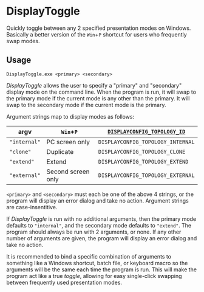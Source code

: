 # DisplayToggle

Quickly toggle between any 2 specified presentation modes on Windows. Basically a better version of the `Win`+`P` shortcut for users who frequently swap modes.

## Usage

`DisplayToggle.exe <primary> <secondary>`

*DisplayToggle* allows the user to specify a "primary" and "secondary" display mode on the command line. When the program is run, it will swap to the primary mode if the current mode is any other than the primary. It will swap to the secondary mode if the current mode is the primary.

Argument strings map to display modes as follows:

| argv         | `Win`+`P`          | [`DISPLAYCONFIG_TOPOLOGY_ID`](https://docs.microsoft.com/en-us/windows/win32/api/wingdi/ne-wingdi-displayconfig_topology_id) |
| ------------ | ------------------ | --------------------------------- |
| `"internal"` | PC screen only     | `DISPLAYCONFIG_TOPOLOGY_INTERNAL` |
| `"clone"`    | Duplicate          | `DISPLAYCONFIG_TOPOLOGY_CLONE`    |
| `"extend"`   | Extend             | `DISPLAYCONFIG_TOPOLOGY_EXTEND`   |
| `"external"` | Second screen only | `DISPLAYCONFIG_TOPOLOGY_EXTERNAL` |

`<primary>` and `<secondary>` must each be one of the above 4 strings, or the program will display an error dialog and take no action. Argument strings are case-insentitive.

If *DisplayToggle* is run with no additional arguments, then the primary mode defaults to `"internal"`, and the secondary mode defaults to `"extend"`. The program should always be run with 2 arguments, or none. If any other number of arguments are given, the program will display an error dialog and take no action.

It is recommended to bind a specific combination of arguments to something like a Windows shortcut, batch file, or keyboard macro so the arguments will be the same each time the program is run. This will make the program act like a true *toggle*, allowing for easy single-click swapping between frequently used presentation modes.
